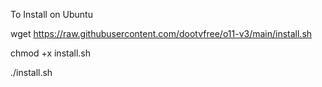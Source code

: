 To Install on Ubuntu

wget https://raw.githubusercontent.com/dootvfree/o11-v3/main/install.sh

chmod +x install.sh

./install.sh
